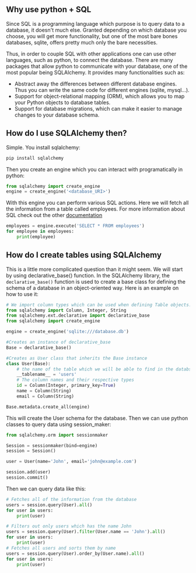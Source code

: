 ## Why use python + SQL
Since SQL is a programming language which purpose is to query data to a database, it doesn't much else. Granted depending on which database you choose, you will get more functionality, but one of the most bare bones databases, sqlite, offers pretty much only the bare necessities. 

Thus, in order to couple SQL with other applications one can use other languages, such as python, to connect the database. There are many packages that allow python to communicate with your database, one of the most popular being SQLAlchemy. It provides many functionalities such as:

* Abstract away the differences between different database engines. Thus you can write the same code for different engines (sqlite, mysql...).
* Support for object-relational mapping (ORM), which allows you to map your Python objects to database tables.
* Support for database migrations, which can make it easier to manage changes to your database schema.

## How do I use SQLAlchemy then?
Simple. You install sqlalchemy:
```bash
pip install sqlalchemy
```
Then you create an engine which you can interact with programatically in python:
```python
from sqlalchemy import create_engine
engine = create_engine('<database_URI>')
```
With this engine you can perform various SQL actions. Here we will fetch all the information from a table called employees. For more information about SQL check out the other [documentation](docs/SQL.md)
```python
employees = engine.execute('SELECT * FROM employees')
for employee in employees:
    print(employee)
```
## How do I create tables using SQLAlchemy
This is a little more complicated question than it might seem.
We will start by using declarative_base() function. In the SQLAlchemy library, the `declarative_base()` function is used to create a base class for defining the schema of a database in an object-oriented way. Here is an example on how to use it:

```python
# We import column types which can be used when defining Table objects.
from sqlalchemy import Column, Integer, String
from sqlalchemy.ext.declarative import declarative_base
from sqlalchemy import create_engine

engine = create_engine('sqlite:///database.db')

#Creates an instance of declarative_base
Base = declarative_base()

#Creates as User class that inherits the Base instance
class User(Base):
    # the name of the table which we will be able to find in the databse
    __tablename__ = 'users'
    # The column names and their respective types
    id = Column(Integer, primary_key=True)
    name = Column(String)
    email = Column(String)

Base.metadata.create_all(engine)
```

This will create the User schema for the database. Then we can use python classes to query data using session_maker:
```python
from sqlalchemy.orm import sessionmaker

Session = sessionmaker(bind=engine)
session = Session()

user = User(name='John', email='john@example.com')

session.add(user)
session.commit()
```
Then we can query data like this:
```python
# Fetches all of the information from the database
users = session.query(User).all()
for user in users:
    print(user)

# Filters out only users which has the name John
users = session.query(User).filter(User.name == 'John').all()
for user in users:
    print(user)
# Fetches all users and sorts them by name
users = session.query(User).order_by(User.name).all()
for user in users:
    print(user)
```

